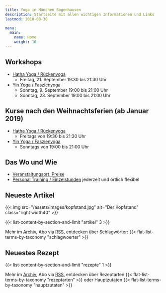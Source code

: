 ```yaml
---
title: Yoga in München Bogenhausen
description: Startseite mit allen wichtigen Informationen und Links
lastmod: 2018-08-30

menu:
  main:
    name: Home
    weight: 10
---
```



## Workshops

- [Hatha Yoga / Rückenyoga][6]
  - Freitag, 21. September 19:30 bis 21:30 Uhr
- [Yin Yoga / Faszienyoga][7]
  - Sonntag, 9. September 19:00 bis 21:00 Uhr
  - Sonntag, 23. September 19:00 bis 21:00 Uhr


## Kurse nach den Weihnachtsferien (ab Januar 2019)

- [Hatha Yoga / Rückenyoga][3]
  - Freitags von 19:30 bis 21:30 Uhr
- [Yin Yoga / Faszienyoga][2]
  - Sonntags von 19:00 bis 21:00 Uhr

[2]: /kurse/#yinyoga
[3]: /kurse/#rueckenyoga


[6]: /workshops/#rueckenyogaworkshop
[7]: /workshops/#yinyogaworkshop


## Das Wo und Wie

- [Veranstaltungsort, Preise][9]
- [Personal Training / Einzelstunden][1] jederzeit und örtlich flexibel

[9]: /workshops/#konditionen
[1]: /workshops/#personaltraining


## Neueste Artikel

{{< img src="/assets/images/kopfstand.jpg" alt="Der Kopfstand" class="right width40" >}}

{{< list-content-by-section-and-limit "artikel" 3 >}}

Mehr im [Archiv][10], Abo via [RSS][11], entdecken über Schlagwörter: {{< flat-list-terms-by-taxonomy "schlagwoerter" >}}

[10]: /artikel/
[11]: /artikel/index.xml


## Neuestes Rezept

{{< list-content-by-section-and-limit "rezepte" 1 >}}

Mehr im [Archiv][12], Abo via [RSS][13], entdecken über Rezeptarten {{< flat-list-terms-by-taxonomy "rezeptarten" >}} oder Hauptzutaten {{< flat-list-terms-by-taxonomy "hauptzutaten" >}}

[12]: /rezepte/
[13]: /rezepte/index.xml
